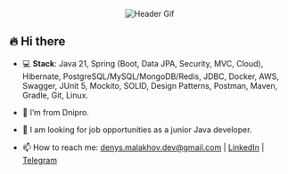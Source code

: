 <p align="center">
  <img src="https://i.pinimg.com/originals/73/eb/91/73eb915bee60322f0d85457e802df124.gif" alt="Header Gif" />
</p>

## 🔥 Hi there

- 💻 **Stack**: Java 21, Spring (Boot, Data JPA, Security, MVC, Cloud), Hibernate, PostgreSQL/MySQL/MongoDB/Redis, JDBC, Docker, AWS, Swagger, JUnit 5, Mockito, SOLID, Design Patterns, Postman, Maven, Gradle, Git, Linux.

- 📍 I’m from Dnipro.

- 🌱 I am looking for job opportunities as a junior Java developer.

- 📫 How to reach me: [denys.malakhov.dev@gmail.com](mailto:denys.malakhov.dev@gmail.com) | [LinkedIn](https://www.linkedin.com/in/murkeev/) | [Telegram](https://t.me/murkeev)
